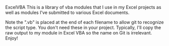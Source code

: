 ExcelVBA
This is a library of vba modules that I use in my Excel projects as well as modules I've submitted to various Excel documents.

Note the ".vb" is placed at the end of each filename to allow git to recognize the script type. You don't need these in your project. Typically, I'll copy the raw output to my module in Excel VBA so the name on Git is irrelevant. Enjoy!